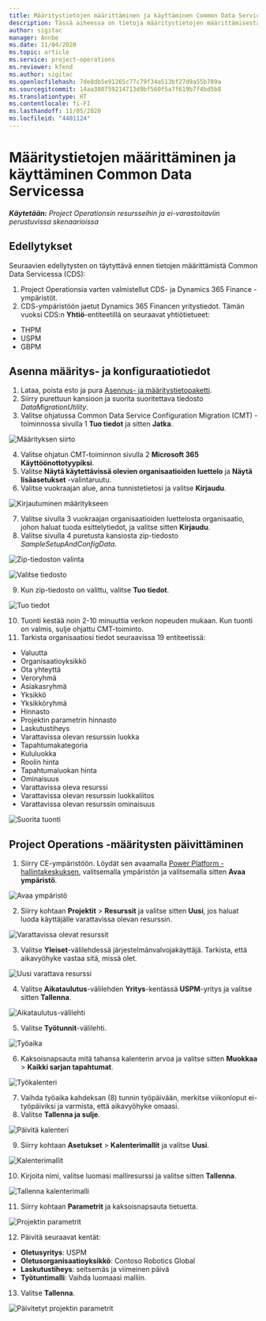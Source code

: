 ```yaml
---
title: Määritystietojen määrittäminen ja käyttäminen Common Data Servicessa
description: Tässä aiheessa on tietoja määritystietojen määrittämisestä ja käyttöönotosta Project Operationsissa.
author: sigitac
manager: Annbe
ms.date: 11/04/2020
ms.topic: article
ms.service: project-operations
ms.reviewer: kfend
ms.author: sigitac
ms.openlocfilehash: 7de8db5e91265c77c79f34a513bf27d9a55b789a
ms.sourcegitcommit: 14aa380759214713d9bf560f5a7f619b7f4bd5b8
ms.translationtype: HT
ms.contentlocale: fi-FI
ms.lasthandoff: 11/05/2020
ms.locfileid: "4401124"
---
```

# <a name="set-up-and-apply-configuration-data-in-the-common-data-service"></a>Määritystietojen määrittäminen ja käyttäminen Common Data Servicessa 

_**Käytetään:** Project Operationsin resursseihin ja ei-varastoitaviin perustuvissa skenaarioissa_

## <a name="prerequisites"></a>Edellytykset

Seuraavien edellytysten on täytyttävä ennen tietojen määrittämistä Common Data Servicessa (CDS):

1.  Project Operationsia varten valmistellut CDS- ja Dynamics 365 Finance -ympäristöt.
2.  CDS-ympäristöön jaetut Dynamics 365 Financen yritystiedot. Tämän vuoksi CDS:n **Yhtiö**-entiteetillä on seuraavat yhtiötietueet:
  - THPM
  - USPM
  - GBPM

## <a name="install-setup-and-configuration-data"></a>Asenna määritys- ja konfiguraatiotiedot

1. Lataa, poista esto ja pura [Asennus- ja määritystietopaketti](https://download.microsoft.com/download/1/3/4/1349369c-6209-42b7-b3b4-5be0e67cacd8/ProjOpsSampleSetupData-%20Integrated%20UR1.zip).
2. Siirry purettuun kansioon ja suorita suoritettava tiedosto *DataMigrationUtility*.
3. Valitse ohjatussa Common Data Service Configuration Migration (CMT) -toiminnossa sivulla 1 **Tuo tiedot** ja sitten **Jatka**.

![Määrityksen siirto](./media/1ConfigurationMigration.png)

4. Valitse ohjatun CMT-toiminnon sivulla 2 **Microsoft 365** **Käyttöönottotyypiksi**.
5. Valitse **Näytä käytettävissä olevien organisaatioiden luettelo** ja **Näytä lisäasetukset** -valintaruutu.
6. Valitse vuokraajan alue, anna tunnistetietosi ja valitse **Kirjaudu**.

![Kirjautuminen määritykseen](./media/2ConfigurationSignin.png)

7. Valitse sivulla 3 vuokraajan organisaatioiden luettelosta organisaatio, johon haluat tuoda esittelytiedot, ja valitse sitten **Kirjaudu**.
8. Valitse sivulla 4 puretusta kansiosta zip-tiedosto *SampleSetupAndConfigData*.

![Zip-tiedoston valinta](./media/3ZipFile.png)

![Valitse tiedosto](./media/4SelectAFile.png)

9. Kun zip-tiedosto on valittu, valitse **Tuo tiedot**.

![Tuo tiedot](./media/5ImportData.png)

10. Tuonti kestää noin 2-10 minuuttia verkon nopeuden mukaan. Kun tuonti on valmis, sulje ohjattu CMT-toiminto. 
11. Tarkista organisaatiosi tiedot seuraavissa 19 entiteetissä:

  - Valuutta
  - Organisaatioyksikkö
  - Ota yhteyttä
  - Veroryhmä
  - Asiakasryhmä
  - Yksikkö
  - Yksikköryhmä
  - Hinnasto
  - Projektin parametrin hinnasto
  - Laskutustiheys
  - Varattavissa olevan resurssin luokka
  - Tapahtumakategoria
  - Kululuokka
  - Roolin hinta
  - Tapahtumaluokan hinta
  - Ominaisuus
  - Varattavissa oleva resurssi
  - Varattavissa olevan resurssin luokkaliitos
  - Varattavissa olevan resurssin ominaisuus

![Suorita tuonti](./media/6CompleteImport.png)

## <a name="update-project-operations-configurations"></a>Project Operations -määritysten päivittäminen

1. Siirry CE-ympäristöön. Löydät sen avaamalla [Power Platform -hallintakeskuksen](https://admin.powerplatform.microsoft.com/environments), valitsemalla ympäristön ja valitsemalla sitten **Avaa ympäristö**. 

![Avaa ympäristö](./media/7OpenEnvironment.png)

2. Siirry kohtaan **Projektit** > **Resurssit** ja valitse sitten **Uusi**, jos haluat luoda käyttäjälle varattavissa olevan resurssin.

![Varattavissa olevat resurssit](./media/8BookableResources.png)

3. Valitse **Yleiset**-välilehdessä järjestelmänvalvojakäyttäjä. Tarkista, että aikavyöhyke vastaa sitä, missä olet. 

![Uusi varattava resurssi](./media/9NewBookableResource.png)

4. Valitse **Aikataulutus**-välilehden **Yritys**-kentässä **USPM**-yritys ja valitse sitten **Tallenna**. 

![Aikataulutus-välilehti](./media/10SchedulingTab.png)

5. Valitse **Työtunnit**-välilehti.  

![Työaika](./media/11WorkHours.png)

6. Kaksoisnapsauta mitä tahansa kalenterin arvoa ja valitse sitten **Muokkaa** > **Kaikki sarjan tapahtumat**. 

![Työkalenteri](./media/12WorkCalendar.png)

7. Vaihda työaika kahdeksan (8) tunnin työpäivään, merkitse viikonloput ei-työpäiviksi ja varmista, että aikavyöhyke omaasi. 
8. Valitse **Tallenna ja sulje**.

![Päivitä kalenteri](./media/13UpdateCalendar.png)

9. Siirry kohtaan **Asetukset** > **Kalenterimallit** ja valitse **Uusi**.
 
 ![Kalenterimallit](./media/14CalendarTemplates.png)
 
 10. Kirjoita nimi, valitse luomasi malliresurssi ja valitse sitten **Tallenna**. 
 
 ![Tallenna kalenterimalli](./media/15SaveCalendarTemplate.png)
 
 11. Siirry kohtaan **Parametrit** ja kaksoisnapsauta tietuetta. 
 
 ![Projektin parametrit](./media/16ProjectParameters.png)
 
12. Päivitä seuraavat kentät:

 - **Oletusyritys**: USPM
 - **Oletusorganisaatioyksikkö**: Contoso Robotics Global
 - **Laskutustiheys**: seitsemäs ja viimeinen päivä
 - **Työtuntimalli**: Vaihda luomaasi malliin.

13. Valitse **Tallenna**. 

![Päivitetyt projektin parametrit](./media/17UpdatedProjectParameters.png)
